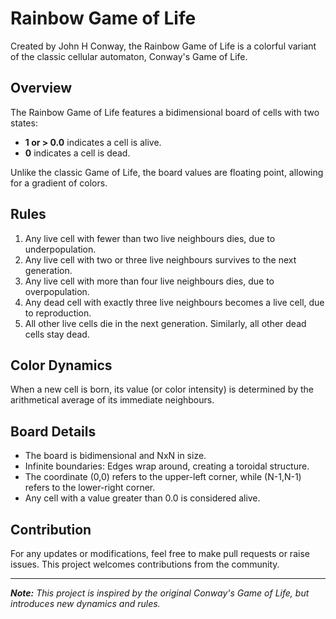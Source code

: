 # Rainbow Game of Life

Created by John H Conway, the Rainbow Game of Life is a colorful variant of the classic cellular automaton, Conway's Game of Life.

## Overview

The Rainbow Game of Life features a bidimensional board of cells with two states:

- **1 or > 0.0** indicates a cell is alive.
- **0** indicates a cell is dead.

Unlike the classic Game of Life, the board values are floating point, allowing for a gradient of colors. 

## Rules

1. Any live cell with fewer than two live neighbours dies, due to underpopulation.
2. Any live cell with two or three live neighbours survives to the next generation.
3. Any live cell with more than four live neighbours dies, due to overpopulation.
4. Any dead cell with exactly three live neighbours becomes a live cell, due to reproduction.
5. All other live cells die in the next generation. Similarly, all other dead cells stay dead.

## Color Dynamics

When a new cell is born, its value (or color intensity) is determined by the arithmetical average of its immediate neighbours.

## Board Details

- The board is bidimensional and NxN in size.
- Infinite boundaries: Edges wrap around, creating a toroidal structure.
- The coordinate (0,0) refers to the upper-left corner, while (N-1,N-1) refers to the lower-right corner.
- Any cell with a value greater than 0.0 is considered alive.

## Contribution

For any updates or modifications, feel free to make pull requests or raise issues. This project welcomes contributions from the community.

---

_**Note:** This project is inspired by the original Conway's Game of Life, but introduces new dynamics and rules._
